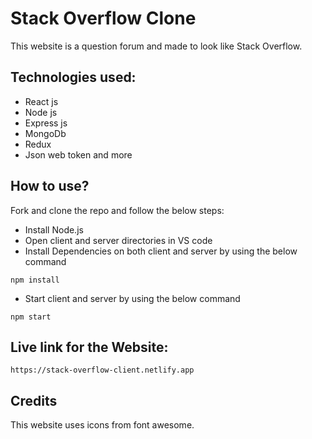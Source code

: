 # Stack Overflow Clone

This website is a question forum and made to look like Stack Overflow.

## Technologies used:

- React js
- Node js
- Express js
- MongoDb
- Redux
- Json web token and more

## How to use?

Fork and clone the repo and follow the below steps:

- Install Node.js
- Open client and server directories in VS code
- Install Dependencies on both client and server by using the below command

```
npm install
```

- Start client and server by using the below command

```
npm start
```

## Live link for the Website:

```
https://stack-overflow-client.netlify.app
```

## Credits

This website uses icons from font awesome.